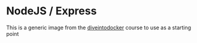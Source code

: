 # NodeJS / Express

This is a generic image from the [diveintodocker](https://www.udemy.com/course/hands-on-with-docker-and-docker-compose/) course to use as a starting point